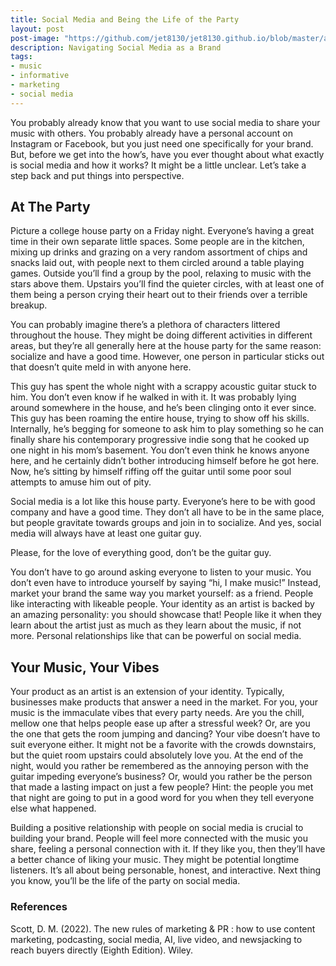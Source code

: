 ```yaml
---
title: Social Media and Being the Life of the Party
layout: post
post-image: "https://github.com/jet8130/jet8130.github.io/blob/master/assets/images/Cover3.png"
description: Navigating Social Media as a Brand
tags:
- music
- informative
- marketing
- social media
---
```

You probably already know that you want to use social media to share your music with others. You probably already have a personal account on Instagram or Facebook, but you just need one specifically for your brand. But, before we get into the how’s, have you ever thought about what exactly is social media and how it works? It might be a little unclear. Let’s take a step back and put things into perspective. 

## At The Party
Picture a college house party on a Friday night. Everyone’s having a great time in their own separate little spaces. Some people are in the kitchen, mixing up drinks and grazing on a very random assortment of chips and snacks laid out, with people next to them circled around a table playing games. Outside you’ll find a group by the pool, relaxing to music with the stars above them. Upstairs you’ll find the quieter circles, with at least one of them being a person crying their heart out to their friends over a terrible breakup.  

You can probably imagine there’s a plethora of characters littered throughout the house. They might be doing different activities in different areas, but they’re all generally here at the house party for the same reason: socialize and have a good time. However, one person in particular sticks out that doesn’t quite meld in with anyone here. 

This guy has spent the whole night with a scrappy acoustic guitar stuck to him. You don’t even know if he walked in with it. It was probably lying around somewhere in the house, and he’s been clinging onto it ever since. This guy has been roaming the entire house, trying to show off his skills. Internally, he’s begging for someone to ask him to play something so he can finally share his contemporary progressive indie song that he cooked up one night in his mom’s basement. You don’t even think he knows anyone here, and he certainly didn’t bother introducing himself before he got here. Now, he’s sitting by himself riffing off the guitar until some poor soul attempts to amuse him out of pity.

Social media is a lot like this house party. Everyone’s here to be with good company and have a good time. They don’t all have to be in the same place, but people gravitate towards groups and join in to socialize. And yes, social media will always have at least one guitar guy.

Please, for the love of everything good, don’t be the guitar guy.

You don’t have to go around asking everyone to listen to your music. You don’t even have to introduce yourself by saying “hi, I make music!” Instead, market your brand the same way you market yourself: as a friend. People like interacting with likeable people. Your identity as an artist is backed by an amazing personality: you should showcase that! People like it when they learn about the artist just as much as they learn about the music, if not more. Personal relationships like that can be powerful on social media.

## Your Music, Your Vibes
Your product as an artist is an extension of your identity. Typically, businesses make products that answer a need in the market. For you, your music is the immaculate vibes that every party needs. Are you the chill, mellow one that helps people ease up after a stressful week? Or, are you the one that gets the room jumping and dancing? Your vibe doesn’t have to suit everyone either. It might not be a favorite with the crowds downstairs, but the quiet room upstairs could absolutely love you. At the end of the night, would you rather be remembered as the annoying person with the guitar impeding everyone’s business? Or, would you rather be the person that made a lasting impact on just a few people? Hint: the people you met that night are going to put in a good word for you when they tell everyone else what happened. 

Building a positive relationship with people on social media is crucial to building your brand. People will feel more connected with the music you share, feeling a personal connection with it. If they like you, then they’ll have a better chance of liking your music. They might be potential longtime listeners. It’s all about being personable, honest, and interactive. Next thing you know, you’ll be the life of the party on social media.

### References
Scott, D. M. (2022). The new rules of marketing & PR : how to use content marketing, podcasting, social media, AI, live video, and newsjacking to reach buyers directly (Eighth Edition). Wiley.
